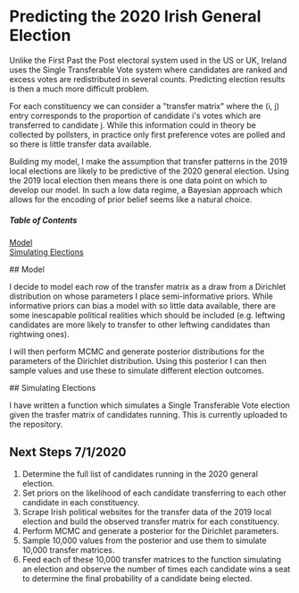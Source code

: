 # Predicting the 2020 Irish General Election

Unlike the First Past the Post electoral system used in the US or UK, Ireland
uses the Single Transferable Vote system where candidates are ranked and excess
votes are redistributed in several counts. Predicting election results is then a
much more difficult problem.

For each constituency we can consider a "transfer matrix" where the (i, j) entry
corresponds to the proportion of candidate i's votes which are transferred to
candidate j. While this information could in theory be collected by pollsters, in
practice only first preference votes are polled and so there is little transfer
data available.

Building my model, I make the assumption that transfer patterns in the 2019 local
elections are likely to be predictive of the 2020 general election. Using the 2019
local election then means there is one data point on which to develop our model. 
In such a low data regime, a Bayesian approach which allows for the encoding of prior
belief seems like a natural choice.

##### Table of Contents  
[Model](#headers)  
[Simulating Elections](#emphasis)  

<a name="headers"/>
## Model

I decide to model each row of the transfer matrix as a draw from a Dirichlet
distribution on whose parameters I place semi-informative priors. While informative
priors can bias a model with so little data available, there are some inescapable
political realities which should be included (e.g. leftwing candidates are more
likely to transfer to other leftwing candidates than rightwing ones).

I will then perform MCMC and generate posterior distributions for the parameters
of the Dirichlet distribution. Using this posterior I can then sample values and use
these to simulate different election outcomes.

<a name="emphasis"/>
## Simulating Elections

I have written a function which simulates a Single Transferable Vote election given the
trasfer matrix of candidates running. This is currently uploaded to the repository.

## Next Steps 7/1/2020

1. Determine the full list of candidates running in the 2020 general election.
2. Set priors on the likelihood of each candidate transferring to each other
   candidate in each constituency.
3. Scrape Irish political websites for the transfer data of the 2019 local election
   and build the observed transfer matrix for each constituency.
4. Perform MCMC and generate a posterior for the Dirichlet parameters.
5. Sample 10,000 values from the posterior and use them to simulate 10,000 transfer matrices.
6. Feed each of these 10,000 transfer matrices to the function simulating an election
   and observe the number of times each candidate wins a seat to determine the final
   probability of a candidate being elected.



